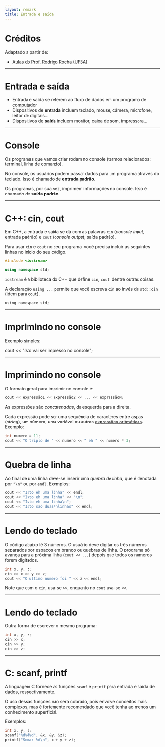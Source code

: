```yaml
---
layout: remark
title: Entrada e saída
---
```


# Créditos

Adaptado a partir de:
+ [Aulas do Prof. Rodrigo Rocha (UFBA)](https://rodrigorgs.github.io/aulas/mata37/)

---

<div>

# Entrada e saída

- Entrada e saída se referem ao fluxo de dados em um programa de computador
- Dispositivos de **entrada** incluem teclado, mouse, câmera, microfone, leitor de digitais...
- Dispositivos de **saída** incluem monitor, caixa de som, impressora...

---

# Console

Os programas que vamos criar rodam no console (termos relacionados: terminal, linha de comando).

No console, os usuários podem passar dados para um programa através do teclado. Isso é chamado de **entrada padrão**.

Os programas, por sua vez, imprimem informações no console. Isso é chamado de **saída padrão**.

---

# C++: cin, cout

Em C++, a entrada e saída se dá com as palavras `cin` (*console input*, entrada padrão) e `cout` (*console output*, saída padrão).

Para usar `cin` e `cout` no seu programa, você precisa incluir as seguintes linhas no início do seu código.

```c++
#include <iostream>

using namespace std;
```

`iostream` é a biblioteca do C++ que define `cin`, `cout`, dentre outras coisas.


A declaração `using ...`  permite que você escreva `cin` ao invés de `std::cin` (idem para `cout`).

```
using namespace std;
```

---

# Imprimindo no console

Exemplo simples:

cout << "Isto vai ser impresso no console";

---

# Imprimindo no console

O formato geral para imprimir no console é:

```c++
cout << expressão1 << expressão2 << ... << expressãoN;
```

As expressões são *concatenadas*, da esquerda para a direita.

Cada expressão pode ser uma sequência de caracteres entre aspas (*string*), um número, uma variável ou outras [expressões aritméticas](aritmetica). Exemplo:

```c++
int numero = 11;
cout << "O triplo de " << numero << " eh " << numero * 3;
```

---

# Quebra de linha

Ao final de uma linha deve-se inserir uma *quebra de linha*, que é denotada por `"\n"` ou por `endl`. Exemplos:

```c++
cout << "Isto eh uma linha" << endl;
cout << "Isto eh uma linha" << "\n";
cout << "Isto eh uma linha\n";
cout << "Isto sao duas\nlinhas" << endl;
```

---

<!--
# Imprimindo números com precisão definida

```c++
#include <iostream>
#include <iomanip>

using namespace std;

int main() {
  cout << fixed << setprecision(2) << 3.5 << endl;
  return 0;
}
```

O programa acima imprimirá `3.50`, isto é, com 2 casas decimais. Note que para usar `fixed` e `setprecision`, é necessário adicionar `#include <iomanip>`

---

-->

# Lendo do teclado

O código abaixo lê 3 números. O usuário deve digitar os três números separados por espaços em branco ou quebras de linha. O programa só avança para a próxima linha (`cout << ...`) depois que todos os números forem digitados.

```c++
int x, y, z;
cin >> x >> y >> z;
cout << "O ultimo numero foi " << z << endl;
```

Note que com o `cin`, usa-se `>>`, enquanto no `cout` usa-se `<<`.

---

# Lendo do teclado

Outra forma de escrever o mesmo programa:

```c++
int x, y, z;
cin >> x;
cin >> y;
cin >> z;
```

---

# C: scanf, printf

A linguagem C fornece as funções `scanf` e `printf` para entrada e saída de dados, respectivamente.

O uso dessas funções não será cobrado, pois envolve conceitos mais complexos, mas é fortemente recomendado que você tenha ao menos um conhecimento superficial.

Exemplos:

```c++
int x, y, z;
scanf("%d%d%d", &x, &y, &z);
printf("Soma: %d\n", x + y + z);
```

</div>
